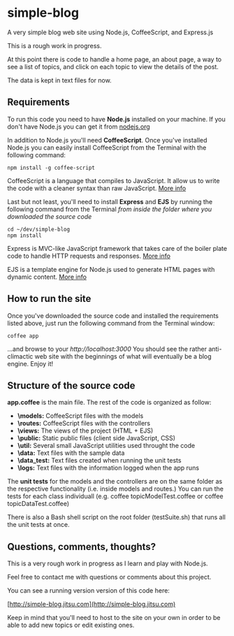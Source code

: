 simple-blog
===========
A very simple blog web site using Node.js, CoffeeScript, and Express.js

This is a rough work in progress.

At this point there is code to handle a home page, an about page, a way to see a list of topics, and click on each topic to view the details of the post.

The data is kept in text files for now.


Requirements
------------
To run this code you need to have **Node.js** installed on your machine. If you don't have Node.js you can get it from [nodejs.org](http://nodejs.org)

In addition to Node.js you'll need **CoffeeScript**. Once you've installed Node.js you can easily install CoffeeScript from the Terminal with the following command: 

    npm install -g coffee-script

CoffeeScript is a language that compiles to JavaScript. It allow us to write the code with a cleaner syntax than raw JavaScript. [More info](http://coffeescript.org)

Last but not least, you'll need to install **Express** and **EJS** by running the following command from the Terminal *from inside the folder where you downloaded the source code*

    cd ~/dev/simple-blog
    npm install 

Express is MVC-like JavaScript framework that takes care of the boiler plate code to handle HTTP requests and responses. [More info](http://expressjs.com)

EJS is a template engine for Node.js used to generate HTML pages with dynamic content. [More info](https://github.com/visionmedia/ejs)


How to run the site
-------------------
Once you've downloaded the source code and installed the requirements listed above, just run the following command from the Terminal window: 

    coffee app 

...and browse to your *http://localhost:3000* You should see the rather anti-climactic web site with the beginnings of what will eventually be a blog engine. Enjoy it!


Structure of the source code
----------------------------
**app.coffee** is the main file. The rest of the code is organized as follow:

* **\models:** CoffeeScript files with the models
* **\routes:** CoffeeScript files with the controllers
* **\views:** The views of the project (HTML + EJS)
* **\public:** Static public files (client side JavaScript, CSS)
* **\util:** Several small JavaScript utilities used throught the code
* **\data:** Text files with the sample data
* **\data_test:** Text files created when running the unit tests
* **\logs:** Text files with the information logged when the app runs

The **unit tests** for the models and the controllers are on the same 
folder as the respective functionality (i.e. inside models and routes.) 
You can run the tests for each class individuall 
(e.g. coffee topicModelTest.coffee or coffee topicDataTest.coffee)

There is also a Bash shell script on the root folder (testSuite.sh) that 
runs all the unit tests at once. 


Questions, comments, thoughts?
------------------------------
This is a very rough work in progress as I learn and play with Node.js.

Feel free to contact me with questions or comments about this project.

You can see a running version version of this code here:

  [http://simple-blog.jitsu.com](http://simple-blog.jitsu.com)

Keep in mind that you'll need to host to the site on your own in order 
to be able to add new topics or edit existing ones. 